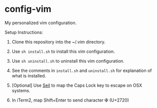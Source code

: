 config-vim
==========

My personalized vim configuration.

Setup Instructions:

1. Clone this repository into the ~/.vim directory.

2. Use `sh install.sh` to install this vim configuration.

3. Use `sh uninstall.sh` to uninstall this vim configuration.

4. See the comments in `install.sh` and `uninstall.sh` for explanation of what is installed.

5. [Optional] Use [Seil](https://pqrs.org/osx/karabiner/seil.html.en "Seil") to map the Caps Lock key to escape on OSX systems.

6. In iTerm2, map Shift+Enter to send character ✠ (U+2720)
